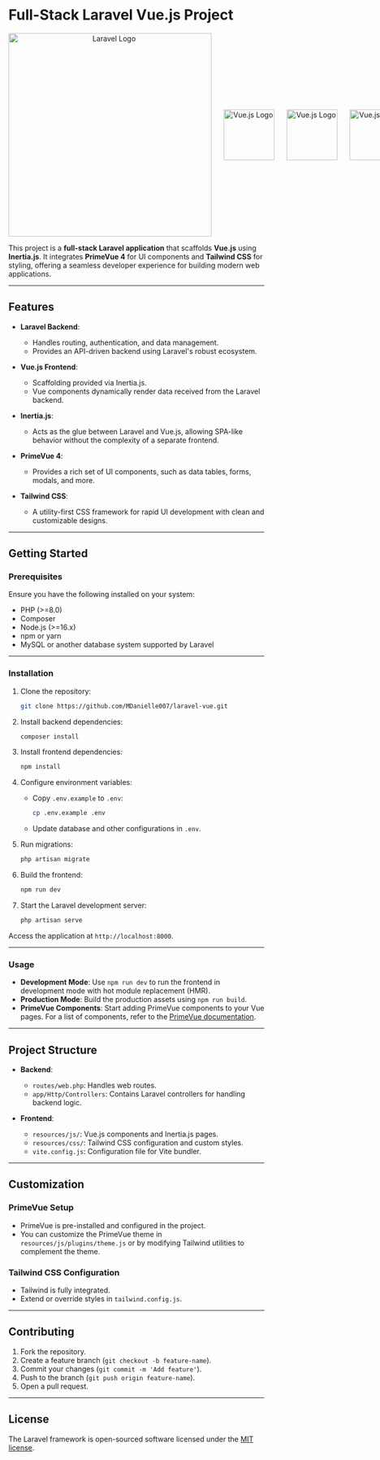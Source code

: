 # Full-Stack Laravel Vue.js Project

<div style="display:flex; justify-contents:center; align-items:center; gap: 1.5rem">
    <div align="center"> 
        <a href="https://laravel.com" target="_blank"> 
            <img src="https://raw.githubusercontent.com/laravel/art/master/logo-lockup/5%20SVG/2%20CMYK/1%20Full%20Color/laravel-logolockup-cmyk-red.svg" width="400" alt="Laravel Logo"> 
        </a> 
    </div> 
    <div align="center"> 
        <a href="https://inertiajs.com/" target="_blank"> 
        <img src="https://avatars.githubusercontent.com/u/47703742?s=200&v=4" width="100" alt="Vue.js Logo"> 
        </a>
    </div>
    <div align="center"> 
        <a href="https://vuejs.org/" target="_blank"> 
        <img src="https://avatars.githubusercontent.com/u/6128107?s=200&v=4" width="100" alt="Vue.js Logo"> 
        </a>
    </div>
    <div align="center"> 
        <a href="https://primevue.org/" target="_blank"> 
        <img src="https://i2.wp.com/www.primefaces.org/wp-content/uploads/2019/12/primevue-logo.png?fit=300%2C300&ssl=1" width="100" alt="Vue.js Logo"> 
        </a>
    </div>
    <div align="center"> 
        <a href="https://tailwindcss.com/" target="_blank"> 
        <img src="https://tailwindcss.com/_next/static/media/tailwindcss-mark.3c5441fc7a190fb1800d4a5c7f07ba4b1345a9c8.svg" width="100" alt="Vue.js Logo"> 
        </a>
    </div>
</div>

This project is a **full-stack Laravel application** that scaffolds **Vue.js** using **Inertia.js**. It integrates **PrimeVue 4** for UI components and **Tailwind CSS** for styling, offering a seamless developer experience for building modern web applications.

---

## **Features**

-   **Laravel Backend**:

    -   Handles routing, authentication, and data management.
    -   Provides an API-driven backend using Laravel's robust ecosystem.

-   **Vue.js Frontend**:

    -   Scaffolding provided via Inertia.js.
    -   Vue components dynamically render data received from the Laravel backend.

-   **Inertia.js**:

    -   Acts as the glue between Laravel and Vue.js, allowing SPA-like behavior without the complexity of a separate frontend.

-   **PrimeVue 4**:

    -   Provides a rich set of UI components, such as data tables, forms, modals, and more.

-   **Tailwind CSS**:
    -   A utility-first CSS framework for rapid UI development with clean and customizable designs.

---

## **Getting Started**

### **Prerequisites**

Ensure you have the following installed on your system:

-   PHP (>=8.0)
-   Composer
-   Node.js (>=16.x)
-   npm or yarn
-   MySQL or another database system supported by Laravel

---

### **Installation**

1. Clone the repository:

    ```bash
    git clone https://github.com/MDanielle007/laravel-vue.git
    ```

2. Install backend dependencies:

    ```bash
    composer install
    ```

3. Install frontend dependencies:

    ```bash
    npm install
    ```

4. Configure environment variables:

    - Copy `.env.example` to `.env`:
        ```bash
        cp .env.example .env
        ```
    - Update database and other configurations in `.env`.

5. Run migrations:

    ```bash
    php artisan migrate
    ```

6. Build the frontend:

    ```bash
    npm run dev
    ```

7. Start the Laravel development server:
    ```bash
    php artisan serve
    ```

Access the application at `http://localhost:8000`.

---

### **Usage**

-   **Development Mode**: Use `npm run dev` to run the frontend in development mode with hot module replacement (HMR).
-   **Production Mode**: Build the production assets using `npm run build`.
-   **PrimeVue Components**: Start adding PrimeVue components to your Vue pages. For a list of components, refer to the [PrimeVue documentation](https://primevue.org/).

---

## **Project Structure**

-   **Backend**:

    -   `routes/web.php`: Handles web routes.
    -   `app/Http/Controllers`: Contains Laravel controllers for handling backend logic.

-   **Frontend**:
    -   `resources/js/`: Vue.js components and Inertia.js pages.
    -   `resources/css/`: Tailwind CSS configuration and custom styles.
    -   `vite.config.js`: Configuration file for Vite bundler.

---

## **Customization**

### **PrimeVue Setup**

-   PrimeVue is pre-installed and configured in the project.
-   You can customize the PrimeVue theme in `resources/js/plugins/theme.js` or by modifying Tailwind utilities to complement the theme.

### **Tailwind CSS Configuration**

-   Tailwind is fully integrated.
-   Extend or override styles in `tailwind.config.js`.

---

## **Contributing**

1. Fork the repository.
2. Create a feature branch (`git checkout -b feature-name`).
3. Commit your changes (`git commit -m 'Add feature'`).
4. Push to the branch (`git push origin feature-name`).
5. Open a pull request.

---

## **License**

The Laravel framework is open-sourced software licensed under the [MIT license](https://opensource.org/licenses/MIT).
